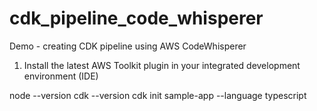 # cdk_pipeline_code_whisperer
Demo - creating CDK pipeline using AWS CodeWhisperer



1. Install the latest AWS Toolkit plugin in your integrated development environment (IDE)

node --version
cdk --version
cdk init sample-app --language typescript
